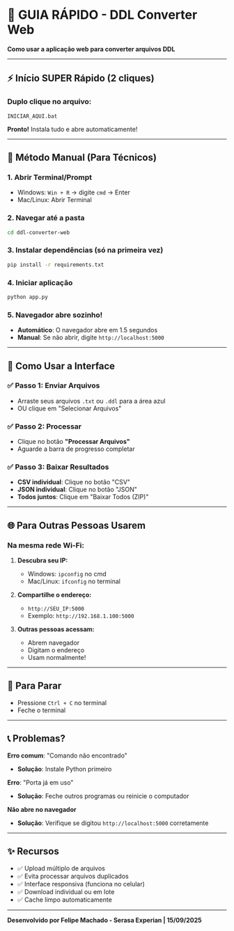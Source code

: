 # 🚀 GUIA RÁPIDO - DDL Converter Web

**Como usar a aplicação web para converter arquivos DDL**

---

## ⚡ Início SUPER Rápido (2 cliques)

### **Duplo clique no arquivo:**
```
INICIAR_AQUI.bat
```

**Pronto!** Instala tudo e abre automaticamente!

---

## 🔧 Método Manual (Para Técnicos)

### 1. **Abrir Terminal/Prompt**
- Windows: `Win + R` → digite `cmd` → Enter
- Mac/Linux: Abrir Terminal

### 2. **Navegar até a pasta**
```bash
cd ddl-converter-web
```

### 3. **Instalar dependências** (só na primeira vez)
```bash
pip install -r requirements.txt
```

### 4. **Iniciar aplicação**
```bash
python app.py
```

### 5. **Navegador abre sozinho!**
- **Automático**: O navegador abre em 1.5 segundos
- **Manual**: Se não abrir, digite `http://localhost:5000`

---

## 📱 Como Usar a Interface

### ✅ **Passo 1: Enviar Arquivos**
- Arraste seus arquivos `.txt` ou `.ddl` para a área azul
- OU clique em "Selecionar Arquivos"

### ✅ **Passo 2: Processar**
- Clique no botão **"Processar Arquivos"**
- Aguarde a barra de progresso completar

### ✅ **Passo 3: Baixar Resultados**
- **CSV individual**: Clique no botão "CSV" 
- **JSON individual**: Clique no botão "JSON"
- **Todos juntos**: Clique em "Baixar Todos (ZIP)"

---

## 🌐 Para Outras Pessoas Usarem

### **Na mesma rede Wi-Fi:**

1. **Descubra seu IP:**
   - Windows: `ipconfig` no cmd
   - Mac/Linux: `ifconfig` no terminal

2. **Compartilhe o endereço:**
   - `http://SEU_IP:5000`
   - Exemplo: `http://192.168.1.100:5000`

3. **Outras pessoas acessam:**
   - Abrem navegador
   - Digitam o endereço
   - Usam normalmente!

---

## 🛑 Para Parar

- Pressione `Ctrl + C` no terminal
- Feche o terminal

---

## 📞 Problemas?

**Erro comum**: "Comando não encontrado"
- **Solução**: Instale Python primeiro

**Erro**: "Porta já em uso"
- **Solução**: Feche outros programas ou reinicie o computador

**Não abre no navegador**
- **Solução**: Verifique se digitou `http://localhost:5000` corretamente

---

## ✨ Recursos

- ✅ Upload múltiplo de arquivos
- ✅ Evita processar arquivos duplicados  
- ✅ Interface responsiva (funciona no celular)
- ✅ Download individual ou em lote
- ✅ Cache limpo automaticamente

---

**Desenvolvido por Felipe Machado - Serasa Experian | 15/09/2025**
